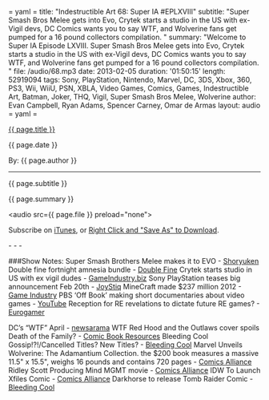 = yaml =
title: "Indestructible Art 68: Super IA #EPLXVIII"
subtitle: "Super Smash Bros Melee gets into Evo, Crytek starts a studio in the US with ex-Vigil devs, DC Comics wants you to say WTF, and Wolverine fans get pumped for a 16 pound collectors compilation.  "
summary: "Welcome to Super IA Episode LXVIII. Super Smash Bros Melee gets into Evo, Crytek starts a studio in the US with ex-Vigil devs, DC Comics wants you to say WTF, and Wolverine fans get pumped for a 16 pound collectors compilation.  "
file: /audio/68.mp3
date: 2013-02-05
duration: '01:50:15'
length: 52919094
tags: Sony, PlayStation, Nintendo, Marvel, DC, 3DS, Xbox, 360, PS3, Wii, WiiU, PSN, XBLA, Video Games, Comics, Games, Indestructible Art, Batman, Joker, THQ, Vigil, Super Smash Bros Melee, Wolverine
author: Evan Campbell, Ryan Adams,  Spencer Carney, Omar de Armas
layout: audio
= yaml =

<a href="{{ page.url }}" class='postTitleLink'><p class='postTitle'>{{ page.title }}</p></a>
<p class='postPublished'>{{ page.date }}</p>
<p class='postAuthor'>By: {{ page.author }}</p>
<hr>
<p class='podcastSummary'>{{ page.subtitle }}</p>

<p class='podcastSummary'>{{ page.summary }}</p>

<audio src={{ page.file }} preload="none"></audio>
<p class='subLinks'>Subscribe on <a href='http://bit.ly/iapodcast'>iTunes</a>, or <a href={{ page.file }}>Right Click and "Save As" to Download</a>.</p>
- - -

###Show Notes:
Super Smash Brothers Melee makes it to EVO - [Shoryuken](http://shoryuken.com/2013/02/01/fighting-game-fans-raise-over-225000-for-breast-cancer-research-smash-wins/)
Double fine fortnight amnesia bundle - [Double Fine](http://www.doublefine.com/fortnight/)
Crytek starts studio in US with ex vigil dudes - [GameIndustry.biz](http://www.gamesindustry.biz/articles/2013-01-29-vigil-gm-to-lead-crytek-usa)
Sony PlayStation teases big announcement Feb 20th - [JoyStiq](http://www.joystiq.com/2013/01/31/playstation-2013-event-set-for-feb-20/)
MineCraft made $237 million 2012 - [Game Industry](http://www.gamesindustry.biz/articles/2013-02-01-mojang-hits-USD240m-revenue-in-2012-eyes-emerging-markets)
PBS ‘Off Book’ making short documentaries about video games - [YouTube](http://www.youtube.com/user/PBSoffbook?feature=watch)
Reception for RE revelations to dictate future RE games? - [Eurogamer](http://www.joystiq.com/2013/01/31/capcom-resident-evil-revelations-reception-a-signpost-for-ser/)

DC’s “WTF” April - [newsarama](http://www.newsarama.com/comics/dc-wtf-certified-april-2013.html)
WTF Red Hood and the Outlaws cover spoils Death of the Family? - [Comic Book Resources](http://www.comicbookresources.com/?page=article&id=43550)
Bleeding Cool Gossip!?!/Cancelled Titles? New Titles? - [Bleeding Cool](http://www.bleedingcool.com/2013/01/28/a-little-monday-evening-marvel-gossip/)
Marvel Unveils Wolverine: The Adamantium Collection. the $200 book measures a massive 11.5" x 15.5", weighs 16 pounds and contains 720 pages - [Comics Alliance](http://www.comicsalliance.com/2013/02/01/wolverine-adamantium-collection-deluxe-book-marvel/)
Ridley Scott Producing Mind MGMT movie - [Comics Alliance](http://www.comicsalliance.com/2013/01/30/mind-mgmt-dark-horse-movie-ridley-scott-matt-kindt/)
IDW To Launch Xfiles Comic - [Comics Alliance](http://www.comicsalliance.com/2013/01/28/x-files-comic-idw-new-reprints/)
Darkhorse to release Tomb Raider Comic - [Bleeding Cool](http://www.bleedingcool.com/2013/01/31/tomb-raider-back-in-comics-from-dark-horse/)
